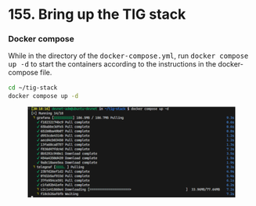 # 155. Bring up the TIG stack

### Docker compose

While in the directory of the <kbd>docker-compose.yml</kbd>, run <kbd>docker compose up -d</kbd> to start the containers according to the instructions in the docker-compose file.

```bash
cd ~/tig-stack
docker compose up -d
```

<figure><img src="../../.gitbook/assets/image (5) (1).png" alt=""><figcaption></figcaption></figure>
